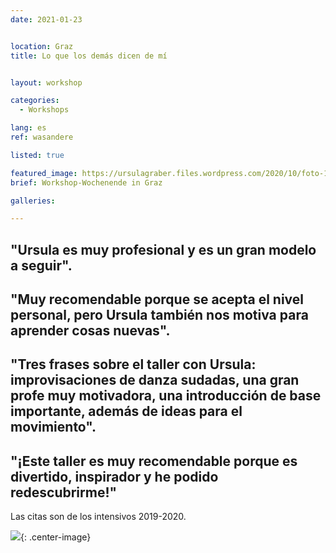 ```yaml
---
date: 2021-01-23


location: Graz
title: Lo que los demás dicen de mí


layout: workshop

categories:
  - Workshops

lang: es
ref: wasandere

listed: true

featured_image: https://ursulagraber.files.wordpress.com/2020/10/foto-106.jpg?w=500&fit=crop
brief: Workshop-Wochenende in Graz

galleries:

---
```

## "Ursula es muy profesional y es un gran modelo a seguir". <br />

## "Muy recomendable porque se acepta el nivel personal, pero Ursula también nos motiva para aprender cosas nuevas". <br />

## "Tres frases sobre el taller con Ursula: improvisaciones de danza sudadas, una gran profe muy motivadora, una introducción de base importante, además de ideas para el movimiento". <br />

## "¡Este taller es muy recomendable porque es divertido, inspirador y he podido redescubrirme!"  <br />


Las citas son de los intensivos 2019-2020.



![](https://ursulagraber.files.wordpress.com/2020/11/dscf4001.jpg?w=300&fit=crop){: .center-image}
